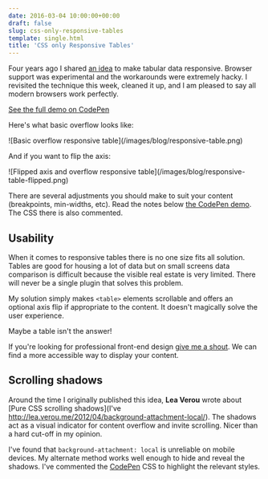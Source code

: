 ```yaml
---
date: 2016-03-04 10:00:00+00:00
draft: false
slug: css-only-responsive-tables
template: single.html
title: 'CSS only Responsive Tables'
---
```



Four years ago I shared [an idea](/2012/01/05/responsive-tables-2/) to make tabular data responsive. Browser support was experimental and the workarounds were extremely hacky. I revisited the technique this week, cleaned it up, and I am pleased to say all modern browsers work perfectly.

[See the full demo on CodePen](http://codepen.io/dbushell/full/8e6a1ee85418f3c5abe839647dbcdec5/)

<span data-height="268" data-theme-id="0" data-slug-hash="8e6a1ee85418f3c5abe839647dbcdec5" data-default-tab="result" data-user="dbushell" class="codepen"></span>
<script async src="//assets.codepen.io/assets/embed/ei.js"></script>

Here's what basic overflow looks like:

<p class="post__image">![Basic overflow responsive table](/images/blog/responsive-table.png)</p>

And if you want to flip the axis:

<p class="post__image">![Flipped axis and overflow responsive table](/images/blog/responsive-table-flipped.png)</p>

There are several adjustments you should make to suit your content (breakpoints, min-widths, etc). Read the notes below [the CodePen demo](http://codepen.io/dbushell/full/8e6a1ee85418f3c5abe839647dbcdec5/). The CSS there is also commented.

## Usability

When it comes to responsive tables there is no one size fits all solution. Tables are good for housing a lot of data but on small screens data comparison is difficult because the visible real estate is very limited. There will never be a single plugin that solves this problem.

My solution simply makes `<table>` elements scrollable and offers an optional axis flip if appropriate to the content. It doesn't magically solve the user experience.

Maybe a table isn't the answer!

If you're looking for professional front-end design [give me a shout](/contact/). We can find a more accessible way to display your content.

## Scrolling shadows

Around the time I originally published this idea, **Lea Verou** wrote about [Pure CSS scrolling shadows](I've http://lea.verou.me/2012/04/background-attachment-local/). The shadows act as a visual indicator for content overflow and invite scrolling. Nicer than a hard cut-off in my opinion.

I've found that `background-attachment: local` is unreliable on mobile devices. My alternate method works well enough to hide and reveal the shadows. I've commented the [CodePen](http://codepen.io/dbushell/full/8e6a1ee85418f3c5abe839647dbcdec5/) CSS to highlight the relevant styles.
